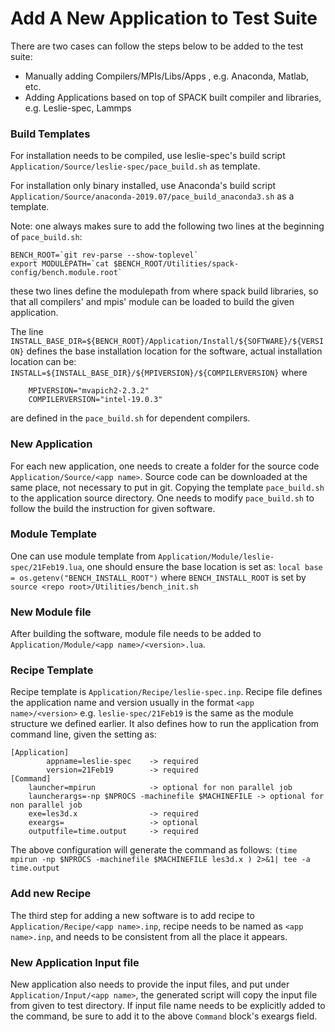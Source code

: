 # Add A New Application to Test Suite

There are two cases can follow the steps below to be added to the test suite:

* Manually adding Compilers/MPIs/Libs/Apps , e.g. Anaconda, Matlab, etc.
* Adding Applications based on top of SPACK built compiler and libraries, e.g. Leslie-spec, Lammps

### Build Templates
For installation needs to be compiled, use leslie-spec's build script
`Application/Source/leslie-spec/pace_build.sh`
as template. 

For installation only binary installed, use Anaconda's build script
`Application/Source/anaconda-2019.07/pace_build_anaconda3.sh`
as a template. 

Note: one always makes sure to add the following two lines at the beginning of `pace_build.sh`:
```
BENCH_ROOT=`git rev-parse --show-toplevel`
export MODULEPATH=`cat $BENCH_ROOT/Utilities/spack-config/bench.module.root`
```
these two lines define the modulepath from where spack build libraries, so that all compilers' and mpis' module
can be loaded to build the given application. 

The line 
`INSTALL_BASE_DIR=${BENCH_ROOT}/Application/Install/${SOFTWARE}/${VERSION}`
defines the base installation location for the software,
actual installation location can be:
`INSTALL=${INSTALL_BASE_DIR}/${MPIVERSION}/${COMPILERVERSION}`
where 
```
    MPIVERSION="mvapich2-2.3.2"
    COMPILERVERSION="intel-19.0.3"
```
are defined in the `pace_build.sh` for dependent compilers. 

### New Application

For each new application, one needs to create a folder for the source code `Application/Source/<app name>`.
Source code can be downloaded at the same place, not necessary to put in git.
Copying the template `pace_build.sh` to the application source directory. 
One needs to modify `pace_build.sh` to follow the build the instruction for given software. 

### Module Template

One can use module template from `Application/Module/leslie-spec/21Feb19.lua`, 
one should ensure the base location is set as:
`local base = os.getenv("BENCH_INSTALL_ROOT")`
where `BENCH_INSTALL_ROOT` is set by `source <repo root>/Utilities/bench_init.sh`

### New Module file
After building the software, module file needs to be added to `Application/Module/<app name>/<version>.lua`. 

### Recipe Template
Recipe template is `Application/Recipe/leslie-spec.inp`.
Recipe file defines the application name and version usually in the format `<app name>/<version>` e.g. `leslie-spec/21Feb19`
is the same as the module structure we defined earlier.
It also defines how to run the application from command line, given the setting as:
```
[Application]    
		appname=leslie-spec    -> required
		version=21Feb19        -> required
[Command]   
    launcher=mpirun            -> optional for non parallel job
    launcherargs=-np $NPROCS -machinefile $MACHINEFILE -> optional for non parallel job
    exe=les3d.x                -> required
    exeargs=                   -> optional
    outputfile=time.output     -> required
```
The above configuration will generate the command as follows:
`(time mpirun -np $NPROCS -machinefile $MACHINEFILE les3d.x ) 2>&1| tee -a time.output`


### Add new Recipe
The third step for adding a new software is to add recipe to `Application/Recipe/<app name>.inp`, 
recipe needs to be named as `<app name>.inp`, and <app name> needs to be consistent from all the place it appears. 
    

### New Application Input file
New application also needs to provide the input files, and put under `Application/Input/<app name>`, 
the generated script will copy the input file from given <app name> to test directory. 
If input file name needs to be explicitly added to the command, be sure to add it to the above
`Command` block's exeargs field. 
